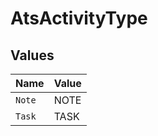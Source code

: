 # AtsActivityType


## Values

| Name   | Value  |
| ------ | ------ |
| `Note` | NOTE   |
| `Task` | TASK   |